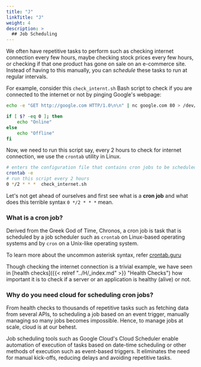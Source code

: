 ```yaml
---
title: "J"
linkTitle: "J"
weight: 4
description: >
  ## Job Scheduling
---
```


We often have repetitive tasks to perform such as checking internet connection every few hours, maybe checking stock prices every few hours, or checking if that one product has gone on sale on an e-commerce site. Instead of having to this manually, you can _schedule_ these tasks to run at regular intervals.

For example, consider this `check_internt.sh` Bash script to check if you are connected to the internet or not by pinging Google's webpage:

```bash
echo -e "GET http://google.com HTTP/1.0\n\n" | nc google.com 80 > /dev/null 2>&1

if [ $? -eq 0 ]; then
    echo "Online"
else
    echo "Offline"
fi
```

Now, we need to run this script say, every 2 hours to check for internet connection, we use the `crontab` utility in Linux.

```bash
# enters the configuration file that contains cron jobs to be scheduled
crontab -e
# run this script every 2 hours
0 */2 * * *  check_internet.sh
```

Let's not get ahead of ourselves and first see what is a **cron job** and what does this terrible syntax `0 */2 * * *` mean.

### What is a cron job?

Derived from the Greek God of Time, Chronos, a cron job is task that is scheduled by a job scheduler such as `crontab` on Linux-based operating systems and by `cron` on a Unix-like operating system.

To learn more about the uncommon asterisk syntax, refer [crontab.guru](https://crontab.guru/)

Though checking the internet connection is a trivial example, we have seen in [health checks]({{< relref "../H/_index.md" >}} "Health Checks") how important it is to check if a server or an application is healthy (alive) or not.

### Why do you need cloud for scheduling cron jobs?

From health checks to thousands of repetitive tasks such as fetching data from several APIs, to scheduling a job based on an event trigger, manually managing so many jobs becomes impossible. Hence, to manage jobs at scale, cloud is at our behest.

Job scheduling tools such as Google Cloud's Cloud Scheduler enable automation of execution of tasks based on date-time scheduling or other methods of execution such as event-based triggers. It eliminates the need for manual kick-offs, reducing delays and avoiding repetitive tasks.
